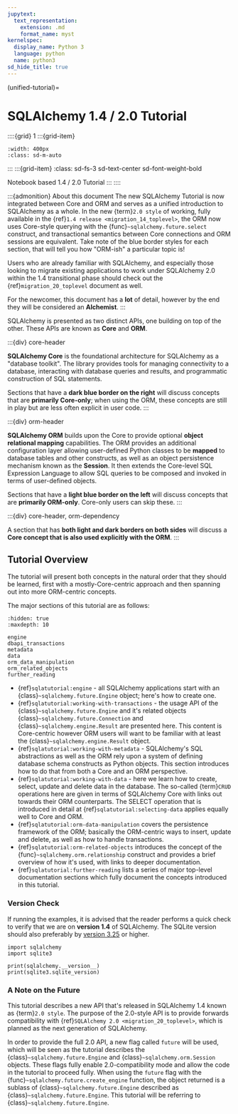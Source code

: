 ```yaml
---
jupytext:
  text_representation:
    extension: .md
    format_name: myst
kernelspec:
  display_name: Python 3
  language: python
  name: python3
sd_hide_title: true
---
```


(unified-tutorial)=

# SQLAlchemy 1.4 / 2.0 Tutorial

::::{grid} 1
:::{grid-item}
```{image} ./_static/logo-long.png
:width: 400px
:class: sd-m-auto
```
:::
:::{grid-item}
:class: sd-fs-3 sd-text-center sd-font-weight-bold

Notebook based 1.4 / 2.0 Tutorial
:::
::::

:::{admonition} About this document
The new SQLAlchemy Tutorial is now integrated between Core and ORM and
serves as a unified introduction to SQLAlchemy as a whole.   In the new
{term}`2.0 style` of working, fully available in the {ref}`1.4 release <migration_14_toplevel>`, the ORM now uses Core-style querying with the
{func}`~sqlalchemy.future.select` construct, and transactional semantics between Core
connections and ORM sessions are equivalent.   Take note of the blue
border styles for each section, that will tell you how "ORM-ish" a
particular topic is!

Users who are already familiar with SQLAlchemy, and especially those
looking to migrate existing applications to work under SQLAlchemy 2.0
within the 1.4 transitional phase should check out the
{ref}`migration_20_toplevel` document as well.

For the newcomer, this document has a **lot** of detail, however by the
end they will be considered an **Alchemist**.
:::

SQLAlchemy is presented as two distinct APIs, one building on top of the other.
These APIs are known as **Core** and **ORM**.

:::{div} core-header

**SQLAlchemy Core** is the foundational architecture for SQLAlchemy as a
"database toolkit".  The library provides tools for managing connectivity
to a database, interacting with database queries and results, and
programmatic construction of SQL statements.

Sections that have a **dark blue border on the right** will discuss
concepts that are **primarily Core-only**; when using the ORM, these
concepts are still in play but are less often explicit in user code.
:::

:::{div} orm-header

**SQLAlchemy ORM** builds upon the Core to provide optional **object
relational mapping** capabilities.   The ORM provides an additional
configuration layer allowing user-defined Python classes to be **mapped**
to database tables and other constructs, as well as an object persistence
mechanism known as the **Session**.   It then extends the Core-level
SQL Expression Language to allow SQL queries to be composed and invoked
in terms of user-defined objects.

Sections that have a **light blue border on the left** will discuss
concepts that are **primarily ORM-only**.  Core-only users
can skip these.
:::

:::{div} core-header, orm-dependency

A section that has **both light and dark borders on both sides** will
discuss a **Core concept that is also used explicitly with the ORM**.
:::

## Tutorial Overview

The tutorial will present both concepts in the natural order that they
should be learned, first with a mostly-Core-centric approach and then
spanning out into more ORM-centric concepts.

The major sections of this tutorial are as follows:

```{toctree}
:hidden: true
:maxdepth: 10

engine
dbapi_transactions
metadata
data
orm_data_manipulation
orm_related_objects
further_reading
```

- {ref}`sqlatutorial:engine` - all SQLAlchemy applications start with an
  {class}`~sqlalchemy.future.Engine` object; here's how to create one.
- {ref}`sqlatutorial:working-with-transactions` - the usage API of the
  {class}`~sqlalchemy.future.Engine` and it's related objects {class}`~sqlalchemy.future.Connection`
  and {class}`~sqlalchemy.engine.Result` are presented here. This content is Core-centric
  however ORM users will want to be familiar with at least the
  {class}`~sqlalchemy.engine.Result` object.
- {ref}`sqlatutorial:working-with-metadata` - SQLAlchemy's SQL abstractions as well
  as the ORM rely upon a system of defining database schema constructs as
  Python objects.   This section introduces how to do that from both a Core and
  an ORM perspective.
- {ref}`sqlatutorial:working-with-data` - here we learn how to create, select,
  update and delete data in the database.   The so-called {term}`CRUD`
  operations here are given in terms of SQLAlchemy Core with links out towards
  their ORM counterparts.  The SELECT operation that is introduced in detail at
  {ref}`sqlatutorial:selecting-data` applies equally well to Core and ORM.
- {ref}`sqlatutorial:orm-data-manipulation` covers the persistence framework of the
  ORM; basically the ORM-centric ways to insert, update and delete, as well as
  how to handle transactions.
- {ref}`sqlatutorial:orm-related-objects` introduces the concept of the
  {func}`~sqlalchemy.orm.relationship` construct and provides a brief overview
  of how it's used, with links to deeper documentation.
- {ref}`sqlatutorial:further-reading` lists a series of major top-level
  documentation sections which fully document the concepts introduced in this
  tutorial.

<!--
.. rst-class:: core-header, orm-dependency
-->

### Version Check

If running the examples, it is advised that the reader performs a quick check to
verify that we are on  **version 1.4** of SQLAlchemy.
The SQLite version should also preferably by [version 3.25](https://www.sqlite.org/releaselog/3_25_0.html) or higher.

```{code-cell} ipython3
import sqlalchemy
import sqlite3

print(sqlalchemy.__version__)
print(sqlite3.sqlite_version)
```

<!--
.. rst-class:: core-header, orm-dependency
-->

### A Note on the Future

This tutorial describes a new API that's released in SQLAlchemy 1.4 known
as {term}`2.0 style`.   The purpose of the 2.0-style API is to provide forwards
compatibility with {ref}`SQLAlchemy 2.0 <migration_20_toplevel>`, which is
planned as the next generation of SQLAlchemy.

In order to provide the full 2.0 API, a new flag called `future` will be
used, which will be seen as the tutorial describes the {class}`~sqlalchemy.future.Engine`
and {class}`~sqlalchemy.orm.Session` objects.   These flags fully enable 2.0-compatibility
mode and allow the code in the tutorial to proceed fully.  When using the
`future` flag with the {func}`~sqlalchemy.future.create_engine` function, the object
returned is a sublass of {class}`~sqlalchemy.future.Engine` described as
{class}`~sqlalchemy.future.Engine`. This tutorial will be referring to
{class}`~sqlalchemy.future.Engine`.
